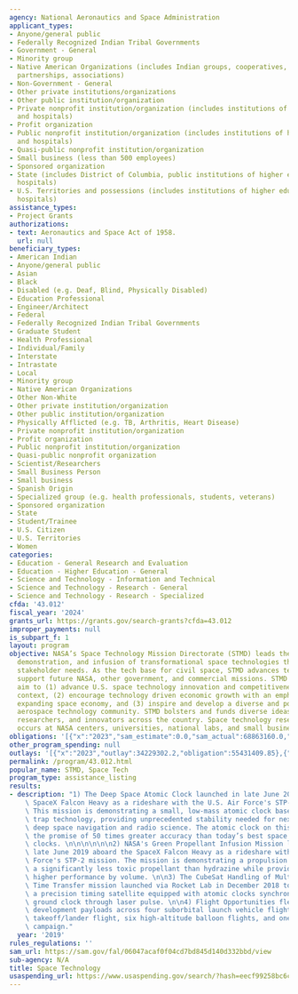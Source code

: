 ```yaml
---
agency: National Aeronautics and Space Administration
applicant_types:
- Anyone/general public
- Federally Recognized Indian Tribal Governments
- Government - General
- Minority group
- Native American Organizations (includes Indian groups, cooperatives, corporations,
  partnerships, associations)
- Non-Government - General
- Other private institutions/organizations
- Other public institution/organization
- Private nonprofit institution/organization (includes institutions of higher education
  and hospitals)
- Profit organization
- Public nonprofit institution/organization (includes institutions of higher education
  and hospitals)
- Quasi-public nonprofit institution/organization
- Small business (less than 500 employees)
- Sponsored organization
- State (includes District of Columbia, public institutions of higher education and
  hospitals)
- U.S. Territories and possessions (includes institutions of higher education and
  hospitals)
assistance_types:
- Project Grants
authorizations:
- text: Aeronautics and Space Act of 1958.
  url: null
beneficiary_types:
- American Indian
- Anyone/general public
- Asian
- Black
- Disabled (e.g. Deaf, Blind, Physically Disabled)
- Education Professional
- Engineer/Architect
- Federal
- Federally Recognized Indian Tribal Governments
- Graduate Student
- Health Professional
- Individual/Family
- Interstate
- Intrastate
- Local
- Minority group
- Native American Organizations
- Other Non-White
- Other private institution/organization
- Other public institution/organization
- Physically Afflicted (e.g. TB, Arthritis, Heart Disease)
- Private nonprofit institution/organization
- Profit organization
- Public nonprofit institution/organization
- Quasi-public nonprofit organization
- Scientist/Researchers
- Small Business Person
- Small business
- Spanish Origin
- Specialized group (e.g. health professionals, students, veterans)
- Sponsored organization
- State
- Student/Trainee
- U.S. Citizen
- U.S. Territories
- Women
categories:
- Education - General Research and Evaluation
- Education - Higher Education - General
- Science and Technology - Information and Technical
- Science and Technology - Research - General
- Science and Technology - Research - Specialized
cfda: '43.012'
fiscal_year: '2024'
grants_url: https://grants.gov/search-grants?cfda=43.012
improper_payments: null
is_subpart_f: 1
layout: program
objective: NASA’s Space Technology Mission Directorate (STMD) leads the development,
  demonstration, and infusion of transformational space technologies that solve critical
  stakeholder needs. As the tech base for civil space, STMD advances technology to
  support future NASA, other government, and commercial missions. STMD investments
  aim to (1) advance U.S. space technology innovation and competitiveness in a global
  context, (2) encourage technology driven economic growth with an emphasis on the
  expanding space economy, and (3) inspire and develop a diverse and powerful U.S.
  aerospace technology community. STMD bolsters and funds diverse ideas from entrepreneurs,
  researchers, and innovators across the country. Space technology research and development
  occurs at NASA centers, universities, national labs, and small businesses.
obligations: '[{"x":"2023","sam_estimate":0.0,"sam_actual":68863160.0,"usa_spending_actual":68570594.83},{"x":"2024","sam_estimate":0.0,"sam_actual":68579887.0,"usa_spending_actual":66608331.61},{"x":"2025","sam_estimate":0.0,"sam_actual":68579887.0,"usa_spending_actual":19787120.1}]'
other_program_spending: null
outlays: '[{"x":"2023","outlay":34229302.2,"obligation":55431409.85},{"x":"2024","outlay":15751319.9,"obligation":29697066.62},{"x":"2025","outlay":2479825.55,"obligation":4695221.69}]'
permalink: /program/43.012.html
popular_name: STMD, Space Tech
program_type: assistance_listing
results:
- description: "1) The Deep Space Atomic Clock launched in late June 2019 aboard the\
    \ SpaceX Falcon Heavy as a rideshare with the U.S. Air Force's STP-2 mission.\
    \ This mission is demonstrating a small, low-mass atomic clock based on mercury-ion\
    \ trap technology, providing unprecedented stability needed for next-generation\
    \ deep space navigation and radio science. The atomic clock on this mission offers\
    \ the promise of 50 times greater accuracy than today’s best space navigation\
    \ clocks. \n\n\n\n\n\n2) NASA's Green Propellant Infusion Mission launched in\
    \ late June 2019 aboard the SpaceX Falcon Heavy as a rideshare with the U.S. Air\
    \ Force's STP-2 mission. The mission is demonstrating a propulsion system using\
    \ a significantly less toxic propellant than hydrazine while providing 40 percent\
    \ higher performance by volume. \n\n3) The CubeSat Handling of Multisystem Precision\
    \ Time Transfer mission launched via Rocket Lab in December 2018 to demonstrate\
    \ a precision timing satellite equipped with atomic clocks synchronized with a\
    \ ground clock through laser pulse. \n\n4) Flight Opportunities flew 43 technology\
    \ development payloads across four suborbital launch vehicle flights, one vertical\
    \ takeoff/lander flight, six high-altitude balloon flights, and one parabolic\
    \ campaign."
  year: '2019'
rules_regulations: ''
sam_url: https://sam.gov/fal/06047acaf0f04cd7bd845d140d332bbd/view
sub-agency: N/A
title: Space Technology
usaspending_url: https://www.usaspending.gov/search/?hash=eecf99258bc6cc2d4261afa0560dd85f
---
```


